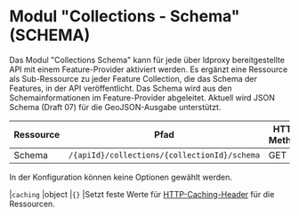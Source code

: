 # Modul "Collections - Schema" (SCHEMA)

Das Modul "Collections Schema" kann für jede über ldproxy bereitgestellte API mit einem Feature-Provider aktiviert werden. Es ergänzt eine Ressource als Sub-Ressource zu jeder Feature Collection, die das Schema der Features, in der API veröffentlicht. Das Schema wird aus den Schemainformationen im Feature-Provider abgeleitet. Aktuell wird JSON Schema (Draft 07) für die GeoJSON-Ausgabe unterstützt.

|Ressource |Pfad |HTTP-Methode |Unterstützte Ausgabeformate
| --- | --- | --- | ---
|Schema |`/{apiId}/collections/{collectionId}/schema` |GET |JSON Schema

In der Konfiguration können keine Optionen gewählt werden.

|`caching` |object |`{}` |Setzt feste Werte für [HTTP-Caching-Header](general-rules.md#caching) für die Ressourcen.
